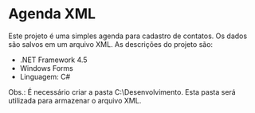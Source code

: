 # Agenda XML 

Este projeto é uma simples agenda para cadastro de contatos. Os dados são salvos em um arquivo XML. As descrições do projeto são:

- .NET Framework 4.5
- Windows Forms
- Linguagem: C#

Obs.: É necessário criar a pasta C:\Desenvolvimento. Esta pasta será utilizada para armazenar o arquivo XML.

